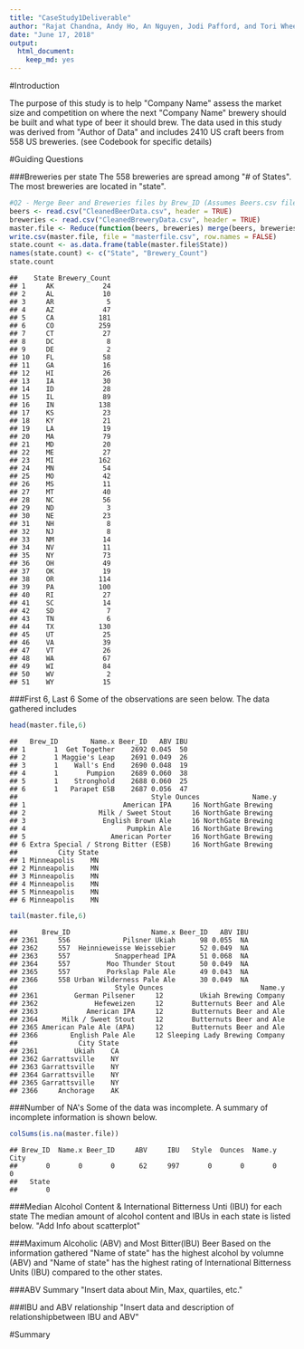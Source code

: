 ```yaml
---
title: "CaseStudy1Deliverable"
author: "Rajat Chandna, Andy Ho, An Nguyen, Jodi Pafford, and Tori Wheelis"
date: "June 17, 2018"
output: 
  html_document:
    keep_md: yes
---
```


#Introduction

The purpose of this study is to help "Company Name" assess the market size and competition on where the next "Company Name" brewery should be built and what type of beer it should brew. The data used in this study was derived from "Author of Data" and includes 2410 US craft beers from 558 US breweries. (see Codebook for specific details)

#Guiding Questions

###Breweries per state
The 558 breweries are spread among "# of States".  The most breweries are located in "state".  


```r
#Q2 - Merge Beer and Breweries files by Brew_ID (Assumes Beers.csv file has renamed Brewery_ID to Brew_ID) and prints the first/last 6 observations.
beers <- read.csv("CleanedBeerData.csv", header = TRUE)
breweries <- read.csv("CleanedBreweryData.csv", header = TRUE)
master.file <- Reduce(function(beers, breweries) merge(beers, breweries, by="Brew_ID"), list(beers, breweries))
write.csv(master.file, file = "masterfile.csv", row.names = FALSE)
state.count <- as.data.frame(table(master.file$State))
names(state.count) <- c("State", "Brewery_Count")
state.count
```

```
##    State Brewery_Count
## 1     AK            24
## 2     AL            10
## 3     AR             5
## 4     AZ            47
## 5     CA           181
## 6     CO           259
## 7     CT            27
## 8     DC             8
## 9     DE             2
## 10    FL            58
## 11    GA            16
## 12    HI            26
## 13    IA            30
## 14    ID            28
## 15    IL            89
## 16    IN           138
## 17    KS            23
## 18    KY            21
## 19    LA            19
## 20    MA            79
## 21    MD            20
## 22    ME            27
## 23    MI           162
## 24    MN            54
## 25    MO            42
## 26    MS            11
## 27    MT            40
## 28    NC            56
## 29    ND             3
## 30    NE            23
## 31    NH             8
## 32    NJ             8
## 33    NM            14
## 34    NV            11
## 35    NY            73
## 36    OH            49
## 37    OK            19
## 38    OR           114
## 39    PA           100
## 40    RI            27
## 41    SC            14
## 42    SD             7
## 43    TN             6
## 44    TX           130
## 45    UT            25
## 46    VA            39
## 47    VT            26
## 48    WA            67
## 49    WI            84
## 50    WV             2
## 51    WY            15
```

###First 6, Last 6
Some of the observations are seen below.  The data gathered includes 


```r
head(master.file,6)
```

```
##   Brew_ID        Name.x Beer_ID   ABV IBU
## 1       1  Get Together    2692 0.045  50
## 2       1 Maggie's Leap    2691 0.049  26
## 3       1    Wall's End    2690 0.048  19
## 4       1       Pumpion    2689 0.060  38
## 5       1    Stronghold    2688 0.060  25
## 6       1   Parapet ESB    2687 0.056  47
##                                 Style Ounces             Name.y
## 1                        American IPA     16 NorthGate Brewing 
## 2                  Milk / Sweet Stout     16 NorthGate Brewing 
## 3                   English Brown Ale     16 NorthGate Brewing 
## 4                         Pumpkin Ale     16 NorthGate Brewing 
## 5                     American Porter     16 NorthGate Brewing 
## 6 Extra Special / Strong Bitter (ESB)     16 NorthGate Brewing 
##          City State
## 1 Minneapolis    MN
## 2 Minneapolis    MN
## 3 Minneapolis    MN
## 4 Minneapolis    MN
## 5 Minneapolis    MN
## 6 Minneapolis    MN
```

```r
tail(master.file,6)
```

```
##      Brew_ID                    Name.x Beer_ID   ABV IBU
## 2361     556             Pilsner Ukiah      98 0.055  NA
## 2362     557  Heinnieweisse Weissebier      52 0.049  NA
## 2363     557           Snapperhead IPA      51 0.068  NA
## 2364     557         Moo Thunder Stout      50 0.049  NA
## 2365     557         Porkslap Pale Ale      49 0.043  NA
## 2366     558 Urban Wilderness Pale Ale      30 0.049  NA
##                        Style Ounces                        Name.y
## 2361         German Pilsener     12         Ukiah Brewing Company
## 2362              Hefeweizen     12       Butternuts Beer and Ale
## 2363            American IPA     12       Butternuts Beer and Ale
## 2364      Milk / Sweet Stout     12       Butternuts Beer and Ale
## 2365 American Pale Ale (APA)     12       Butternuts Beer and Ale
## 2366        English Pale Ale     12 Sleeping Lady Brewing Company
##               City State
## 2361         Ukiah    CA
## 2362 Garrattsville    NY
## 2363 Garrattsville    NY
## 2364 Garrattsville    NY
## 2365 Garrattsville    NY
## 2366     Anchorage    AK
```

###Number of NA's
Some of the data was incomplete.  A summary of incomplete information is shown below.


```r
colSums(is.na(master.file))
```

```
## Brew_ID  Name.x Beer_ID     ABV     IBU   Style  Ounces  Name.y    City 
##       0       0       0      62     997       0       0       0       0 
##   State 
##       0
```

###Median Alcohol Content & International Bitterness Unti (IBU) for each state
The median amount of alcohol content and IBUs in each state is listed below. "Add Info about scatterplot"


###Maximum Alcoholic (ABV) and Most Bitter(IBU) Beer
Based on the information gathered "Name of state" has the highest alcohol by volumne (ABV) and "Name of state" has the highest rating of International Bitterness Units (IBU) compared to the other states.


###ABV Summary
"Insert data about Min, Max, quartiles, etc."


###IBU and ABV relationship
"Insert data and description of relationshipbetween IBU and ABV"


#Summary


